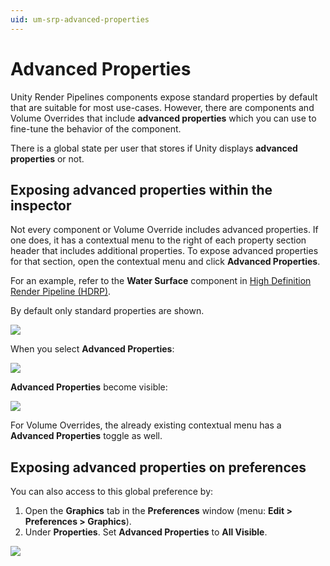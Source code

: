 ```yaml
---
uid: um-srp-advanced-properties
---
```


# Advanced Properties

Unity Render Pipelines components expose standard properties by default that are suitable for most use-cases.
However, there are components and Volume Overrides that include **advanced properties** which you can use to fine-tune the behavior of the component.

There is a global state per user that stores if Unity displays **advanced properties** or not. 

## Exposing advanced properties within the inspector

Not every component or Volume Override includes advanced properties.
If one does, it has a contextual menu to the right of each property section header that includes additional properties. To expose advanced properties for that section, open the contextual menu and click **Advanced Properties**.

For an example, refer to the **Water Surface** component in [High Definition Render Pipeline (HDRP)](https://docs.unity3d.com/Packages/com.unity.render-pipelines.high-definition@latest?subfolder=/manual/settings-and-properties-related-to-the-water-system.html).

By default only standard properties are shown.

![](Images/Preferences/HDRP_WaterSurface_General.png)

When you select **Advanced Properties**:

![](Images/Preferences/PopUpAdvanced.png)

**Advanced Properties** become visible:

![](Images/Preferences/HDRP_WaterSurface_General_Visible.png)

For Volume Overrides, the already existing contextual menu has a **Advanced Properties** toggle as well.

## Exposing advanced properties on preferences

You can also access to this global preference by:

1. Open the **Graphics** tab in the **Preferences** window (menu: **Edit > Preferences > Graphics**).
2. Under **Properties**. Set **Advanced Properties** to **All Visible**.

![](Images/Preferences/AdvancedProperties_Settings.png)
